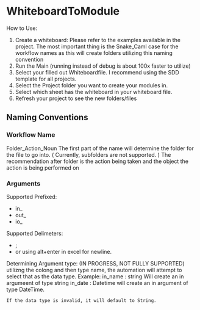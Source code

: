 # WhiteboardToModule

How to Use:

1. Create a whiteboard: Please refer to the examples available in the project. The most important thing is the Snake_Caml case for the workflow names as this will create folders utilizing this naming convention
2. Run the Main (running instead of debug is about 100x faster to utilize)
3. Select your filled out Whiteboardfile. I recommend using the SDD template for all projects.
4. Select the Project folder you want to create your modules in.
5. Select which sheet has the whiteboard in your whiteboard file.
6. Refresh your project to see the new folders/files


## Naming Conventions
### Workflow Name
  Folder_Action_Noun
  The first part of the name will determine the folder for the file to go into. ( Currently, subfolders are not supported. )
  The recommendation after folder is the action being taken and the object the action is being performed on
  
  ### Arguments
   Supported Prefixed:
   * in_
   * out_
   * io_
   
   Supported Delimeters:
   * ;
   * or using alt+enter in excel for newline.
   
   Determining Argument type: (IN PROGRESS, NOT FULLY SUPPORTED)
    utilizng the colong and then type name, the automation will attempt to select that as the data type.
    Example:
    in_name : string
    Will create an in argumeent of type string
    in_date : Datetime
    will create an in argument of type DateTime.
    
    If the data type is invalid, it will default to String.